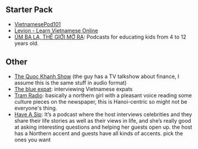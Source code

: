 ## Starter Pack

- [VietnamesePod101](https://podcasts.apple.com/us/podcast/learn-vietnamese-vietnamesepod101-com/id534443508)
- [Levion - Learn Vietnamese Online](https://open.spotify.com/show/1vj0JqcpFhHzrMzfLQ5Mqv)
- [ÚM BA LA, THẾ GIỚI MỞ RA](https://podcastindex.org/podcast/4368414): Podcasts for educating kids from 4 to 12 years old.

## Other

- [The Quoc Khanh Show](https://podcastindex.org/podcast/1146128) (the guy has a TV talkshow about finance, I assume this is the same stuff in audio format)
- [The blue expat](https://podcastindex.org/podcast/1262676): interviewing Vietnamese expats
- [Tram Radio](https://podcastindex.org/podcast/931210): basically a northern girl with a pleasant voice reading some culture pieces on the newspaper, this is Hanoi-centric so might not be everyone's thing.
- [Have A Sip](https://podcastindex.org/podcast/2362821): It’s a podcast where the host interviews celebrities and they share their life stories as well as their views in life, and she’s really good at asking interesting questions and helping her guests open up. the host has a Northern accent and guests have all kinds of accents. pick the ones you want